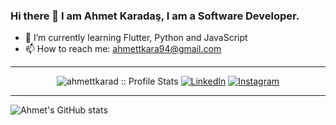### Hi there 👋 I am Ahmet Karadaş, I am a Software Developer.
- 🌱 I’m currently learning Flutter, Python and JavaScript
- 📫 How to reach me: ahmettkara94@gmail.com

---

<p align="center">
<img src="https://komarev.com/ghpvc/?username=ahmettkarad&color=blue" alt="ahmettkarad :: Profile Stats"></a>
<a href="https://www.linkedin.com/in/ahmet-karadaş-6a055a19a/" target="_blank"><img alt="LinkedIn" src="https://img.shields.io/badge/LinkedIn-ahmettkarad-blue?style=flat&logo=linkedin"></a> 
<a href="https://www.instagram.com/fehu94_/"><img alt="Instagram" src="https://img.shields.io/badge/Instagram-fehu94-blue?style=flat-square&logo=instagram"></a>
</p>

---

![Ahmet's GitHub stats](https://github-readme-stats.vercel.app/api?username=ahmettkarad&show_icons=true&theme=radical)


<!--
**ahmettkarad/ahmettkarad** is a ✨ _special_ ✨ repository because its `README.md` (this file) appears on your GitHub profile.

Here are some ideas to get you started:

- 🔭 I’m currently working on ...
- 🌱 I’m currently learning ...
- 👯 I’m looking to collaborate on ...
- 🤔 I’m looking for help with ...
- 💬 Ask me about ...
- 📫 How to reach me: ...
- 😄 Pronouns: ...
- ⚡ Fun fact: ...
-->
